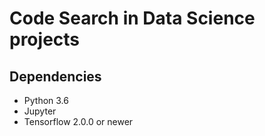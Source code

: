 # Code Search in Data Science projects


## Dependencies
* Python 3.6
* Jupyter
* Tensorflow 2.0.0 or newer
